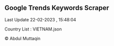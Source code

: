 

## Google Trends Keywords Scraper 
 
Last Update 22-02-2023 , 15:48:04

Country List :
VIETNAM.json



© Abdul Muttaqin 
